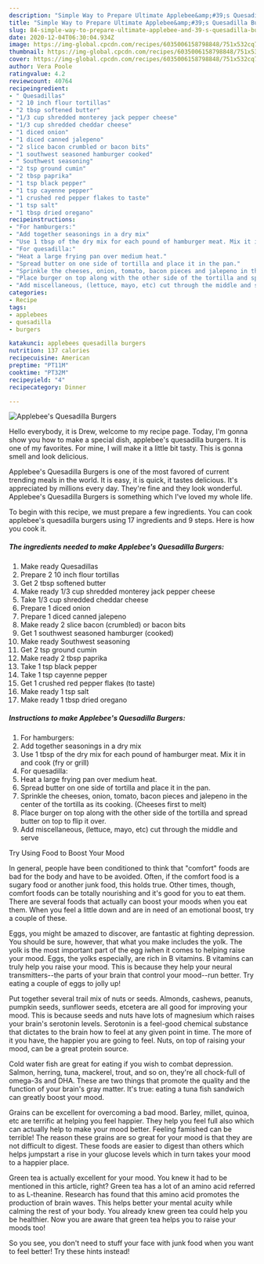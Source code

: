 ```yaml
---
description: "Simple Way to Prepare Ultimate Applebee&amp;#39;s Quesadilla Burgers"
title: "Simple Way to Prepare Ultimate Applebee&amp;#39;s Quesadilla Burgers"
slug: 84-simple-way-to-prepare-ultimate-applebee-and-39-s-quesadilla-burgers
date: 2020-12-04T06:30:04.934Z
image: https://img-global.cpcdn.com/recipes/6035006158798848/751x532cq70/applebees-quesadilla-burgers-recipe-main-photo.jpg
thumbnail: https://img-global.cpcdn.com/recipes/6035006158798848/751x532cq70/applebees-quesadilla-burgers-recipe-main-photo.jpg
cover: https://img-global.cpcdn.com/recipes/6035006158798848/751x532cq70/applebees-quesadilla-burgers-recipe-main-photo.jpg
author: Vera Poole
ratingvalue: 4.2
reviewcount: 40764
recipeingredient:
- " Quesadillas"
- "2 10 inch flour tortillas"
- "2 tbsp softened butter"
- "1/3 cup shredded monterey jack pepper cheese"
- "1/3 cup shredded cheddar cheese"
- "1 diced onion"
- "1 diced canned jalepeno"
- "2 slice bacon crumbled or bacon bits"
- "1 southwest seasoned hamburger cooked"
- " Southwest seasoning"
- "2 tsp ground cumin"
- "2 tbsp paprika"
- "1 tsp black pepper"
- "1 tsp cayenne pepper"
- "1 crushed red pepper flakes to taste"
- "1 tsp salt"
- "1 tbsp dried oregano"
recipeinstructions:
- "For hamburgers:"
- "Add together seasonings in a dry mix"
- "Use 1 tbsp of the dry mix for each pound of hamburger meat. Mix it in and cook (fry or grill)"
- "For quesadilla:"
- "Heat a large frying pan over medium heat."
- "Spread butter on one side of tortilla and place it in the pan."
- "Sprinkle the cheeses, onion, tomato, bacon pieces and jalepeno in the center of the tortilla as its cooking. (Cheeses first to melt)"
- "Place burger on top along with the other side of the tortilla and spread butter on top to flip it over."
- "Add miscellaneous, (lettuce, mayo, etc) cut through the middle and serve"
categories:
- Recipe
tags:
- applebees
- quesadilla
- burgers

katakunci: applebees quesadilla burgers 
nutrition: 137 calories
recipecuisine: American
preptime: "PT11M"
cooktime: "PT32M"
recipeyield: "4"
recipecategory: Dinner

---
```



![Applebee&#39;s Quesadilla Burgers](https://img-global.cpcdn.com/recipes/6035006158798848/751x532cq70/applebees-quesadilla-burgers-recipe-main-photo.jpg)

Hello everybody, it is Drew, welcome to my recipe page. Today, I'm gonna show you how to make a special dish, applebee&#39;s quesadilla burgers. It is one of my favorites. For mine, I will make it a little bit tasty. This is gonna smell and look delicious.



Applebee&#39;s Quesadilla Burgers is one of the most favored of current trending meals in the world. It is easy, it is quick, it tastes delicious. It's appreciated by millions every day. They're fine and they look wonderful. Applebee&#39;s Quesadilla Burgers is something which I've loved my whole life.


To begin with this recipe, we must prepare a few ingredients. You can cook applebee&#39;s quesadilla burgers using 17 ingredients and 9 steps. Here is how you cook it.

<!--inarticleads1-->

##### The ingredients needed to make Applebee&#39;s Quesadilla Burgers:

1. Make ready  Quesadillas
1. Prepare 2 10 inch flour tortillas
1. Get 2 tbsp softened butter
1. Make ready 1/3 cup shredded monterey jack pepper cheese
1. Take 1/3 cup shredded cheddar cheese
1. Prepare 1 diced onion
1. Prepare 1 diced canned jalepeno
1. Make ready 2 slice bacon (crumbled) or bacon bits
1. Get 1 southwest seasoned hamburger (cooked)
1. Make ready  Southwest seasoning
1. Get 2 tsp ground cumin
1. Make ready 2 tbsp paprika
1. Take 1 tsp black pepper
1. Take 1 tsp cayenne pepper
1. Get 1 crushed red pepper flakes (to taste)
1. Make ready 1 tsp salt
1. Make ready 1 tbsp dried oregano




<!--inarticleads2-->

##### Instructions to make Applebee&#39;s Quesadilla Burgers:

1. For hamburgers:
1. Add together seasonings in a dry mix
1. Use 1 tbsp of the dry mix for each pound of hamburger meat. Mix it in and cook (fry or grill)
1. For quesadilla:
1. Heat a large frying pan over medium heat.
1. Spread butter on one side of tortilla and place it in the pan.
1. Sprinkle the cheeses, onion, tomato, bacon pieces and jalepeno in the center of the tortilla as its cooking. (Cheeses first to melt)
1. Place burger on top along with the other side of the tortilla and spread butter on top to flip it over.
1. Add miscellaneous, (lettuce, mayo, etc) cut through the middle and serve




Try Using Food to Boost Your Mood


In general, people have been conditioned to think that "comfort" foods are bad for the body and have to be avoided. Often, if the comfort food is a sugary food or another junk food, this holds true. Other times, though, comfort foods can be totally nourishing and it's good for you to eat them. There are several foods that actually can boost your moods when you eat them. When you feel a little down and are in need of an emotional boost, try a couple of these.

Eggs, you might be amazed to discover, are fantastic at fighting depression. You should be sure, however, that what you make includes the yolk. The yolk is the most important part of the egg iwhen it comes to helping raise your mood. Eggs, the yolks especially, are rich in B vitamins. B vitamins can truly help you raise your mood. This is because they help your neural transmitters--the parts of your brain that control your mood--run better. Try eating a couple of eggs to jolly up!

Put together several trail mix of nuts or seeds. Almonds, cashews, peanuts, pumpkin seeds, sunflower seeds, etcetera are all good for improving your mood. This is because seeds and nuts have lots of magnesium which raises your brain's serotonin levels. Serotonin is a feel-good chemical substance that dictates to the brain how to feel at any given point in time. The more of it you have, the happier you are going to feel. Nuts, on top of raising your mood, can be a great protein source.

Cold water fish are great for eating if you wish to combat depression. Salmon, herring, tuna, mackerel, trout, and so on, they're all chock-full of omega-3s and DHA. These are two things that promote the quality and the function of your brain's gray matter. It's true: eating a tuna fish sandwich can greatly boost your mood. 

Grains can be excellent for overcoming a bad mood. Barley, millet, quinoa, etc are terrific at helping you feel happier. They help you feel full also which can actually help to make your mood better. Feeling famished can be terrible! The reason these grains are so great for your mood is that they are not difficult to digest. These foods are easier to digest than others which helps jumpstart a rise in your glucose levels which in turn takes your mood to a happier place.

Green tea is actually excellent for your mood. You knew it had to be mentioned in this article, right? Green tea has a lot of an amino acid referred to as L-theanine. Research has found that this amino acid promotes the production of brain waves. This helps better your mental acuity while calming the rest of your body. You already knew green tea could help you be healthier. Now you are aware that green tea helps you to raise your moods too!

So you see, you don't need to stuff your face with junk food when you want to feel better! Try  these hints  instead!

